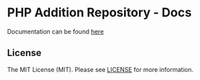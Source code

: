 # PHP Addition Repository - Docs

Documentation can be found [here](https://php-addition-repository.github.io/)

## License

The MIT License (MIT). Please see [LICENSE](./LICENSE.md) for more information.
